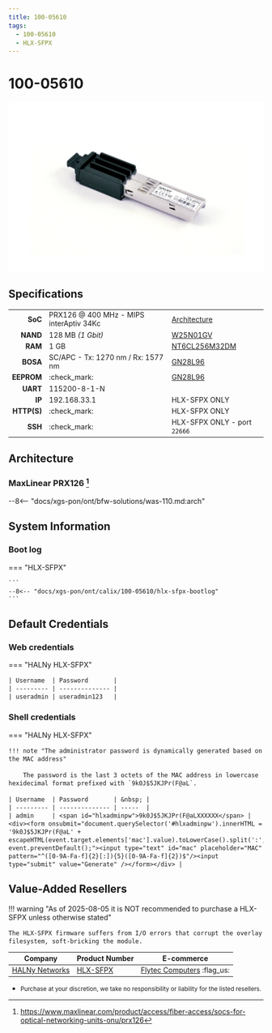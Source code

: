 ```yaml
---
title: 100-05610
tags:
  - 100-05610
  - HLX-SFPX
---
```


# 100-05610

![HLX-SFPX](100-05610/hlx-sfpx.webp)

## Specifications

|             |                                                          |                              |
| ----------: | -------------------------------------------------------- | ---------------------------- |
| __SoC__     | PRX126 @ 400 MHz - MIPS interAptiv 34Kc                  | [Architecture]               |
| __NAND__    | 128 MB *(1 Gbit)*                                        | [W25N01GV]                   |
| __RAM__     | 1 GB                                                     | [NT6CL256M32DM]              |
| __BOSA__    | SC/APC - Tx: 1270 nm / Rx: 1577 nm                       | [GN28L96]                    |
| __EEPROM__  | :check_mark:                                             | [GN28L96]                    |
| __UART__    | 115200-8-1-N                                             |                              |
| __IP__      | 192.168.33.1                                             | HLX-SFPX ONLY                |
| __HTTP(S)__ | :check_mark:                                             | HLX-SFPX ONLY                |
| __SSH__     | :check_mark:                                             | HLX-SFPX ONLY - port `22666` |

 [Architecture]: #architecture
 [W25N01GV]: https://www.winbond.com/hq/product/code-storage-flash-memory/qspinand-flash/?__locale=en&partNo=W25N01GV
 [NT6CL256M32DM]: https://www.nanya.com/en/Product/4324/NT6CL256M32DM-H0
 [GN28L96]: https://www.semtech.com/products/signal-integrity/laser-drivers-transceivers/gn28l96

## Architecture

### MaxLinear PRX126 [^1]

 --8<-- "docs/xgs-pon/ont/bfw-solutions/was-110.md:arch"

## System Information

### Boot log

=== "HLX-SFPX"

    ```
    --8<-- "docs/xgs-pon/ont/calix/100-05610/hlx-sfpx-bootlog"
    ```

## Default Credentials

### Web credentials

=== "HALNy HLX-SFPX"

    | Username  | Password       |
    | --------- | -------------- |
    | useradmin | useradmin123   |

### Shell credentials

=== "HALNy HLX-SFPX"

    !!! note "The administrator password is dynamically generated based on the MAC address"

        The password is the last 3 octets of the MAC address in lowercase hexidecimal format prefixed with `9k0J$5JKJPr(F@aL`.

    | Username  | Password       | &nbsp; |
    | --------- | -------------- | -----  |
    | admin     | <span id="hlxadminpw">9k0J$5JKJPr(F@aLXXXXXX</span> | <div><form onsubmit="document.querySelector('#hlxadminpw').innerHTML = '9k0J$5JKJPr(F@aL' + escapeHTML(event.target.elements['mac'].value).toLowerCase().split(':',6).slice(-3).join(''); event.preventDefault();"><input type="text" id="mac" placeholder="MAC" pattern="^([0-9A-Fa-f]{2}[:]){5}([0-9A-Fa-f]{2})$"/><input type="submit" value="Generate" /></form></div> |

## Value-Added Resellers

!!! warning "As of 2025-08-05 it is NOT recommended to purchase a HLX-SFPX unless otherwise stated"

    The HLX-SFPX firmware suffers from I/O errors that corrupt the overlay filesystem, soft-bricking the module.

| Company                                        | Product Number      | E-commerce                    |
| ---------------------------------------------- | ------------------- | ----------------------------- |
| [HALNy Networks](https://halny.com/)           | [HLX-SFPX]          | [Flytec Computers] :flag_us:  |

* <small>Purchase at your discretion, we take no responsibility or liability for the listed resellers.</small>

  [HLX-SFPX ]: https://halny.com/portfolio/HLX-SFPX/
  [Flytec Computers]: https://flyteccomputers.com/halny-networks-hlx-sfpx

[^1]: <https://www.maxlinear.com/product/access/fiber-access/socs-for-optical-networking-units-onu/prx126>
